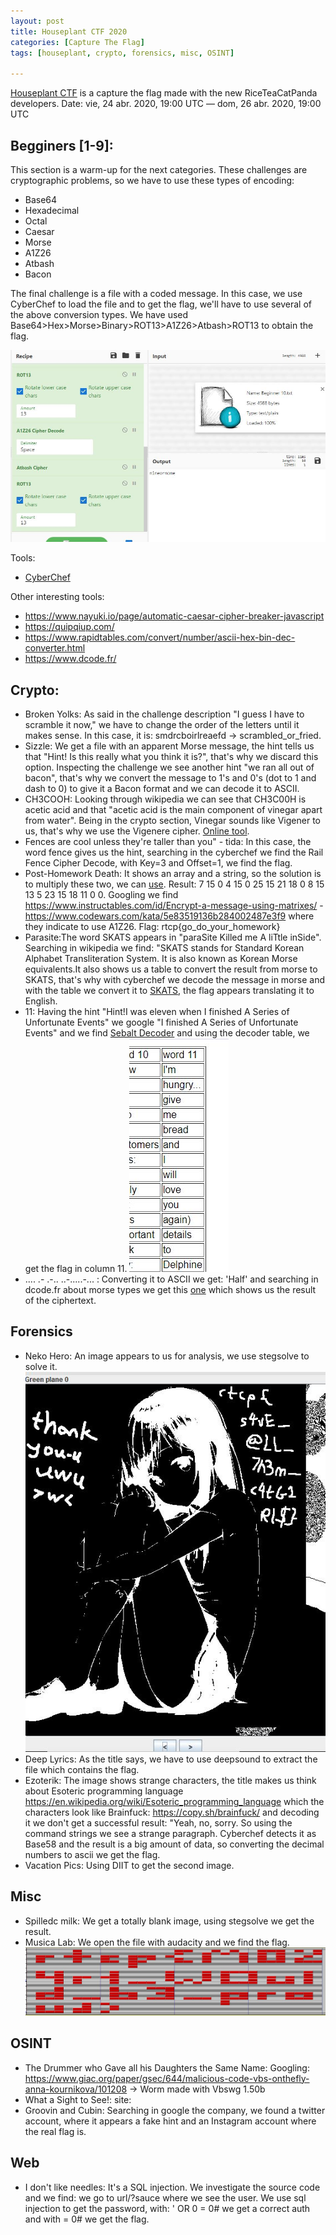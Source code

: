 ```yaml
---
layout: post
title: Houseplant CTF 2020
categories: [Capture The Flag]
tags: [houseplant, crypto, forensics, misc, OSINT]

---
```


[Houseplant CTF](https://houseplant.riceteacatpanda.wtf/home) is a capture the flag made with the new RiceTeaCatPanda developers. Date: vie, 24 abr. 2020, 19:00 UTC — dom, 26 abr. 2020, 19:00 UTC

## Begginers [1-9]:

This section is a warm-up for the next categories.
These challenges are cryptographic problems, so we have to use these types of encoding:

- Base64
- Hexadecimal
- Octal
- Caesar
- Morse
- A1Z26
- Atbash
- Bacon

The final challenge is a file with a coded message. In this case, we use CyberChef to load the file and to get the flag, we'll have to use several of the above conversion types. 
We have used Base64>Hex>Morse>Binary>ROT13>A1Z26>Atbash>ROT13 to obtain the flag.

![alt text](https://github.com/marselia/marselia.github.io/blob/master/images/houseplant_beg.JPG)

Tools:
- [CyberChef](https://gchq.github.io/CyberChef/)

Other interesting tools:
- https://www.nayuki.io/page/automatic-caesar-cipher-breaker-javascript
- https://quipqiup.com/
- https://www.rapidtables.com/convert/number/ascii-hex-bin-dec-converter.html
- https://www.dcode.fr/

## Crypto:
- Broken Yolks: As said in the challenge description "I guess I have to scramble it now," we have to change the order of the letters until it makes sense. In this case, it is: smdrcboirlreaefd -> scrambled_or_fried.
- Sizzle: We get a file with an apparent Morse message, the hint tells us that "Hint! Is this really what you think it is?", that's why we discard this option. Inspecting the challenge we see another hint "we ran all out of bacon", that's why we convert the message to 1's and 0's (dot to 1 and dash to 0) to give it a Bacon format and we can decode it to ASCII.
- CH3COOH: Looking through wikipedia we can see that CH3C00H is acetic acid and that "acetic acid is the main component of vinegar apart from water". Being in the crypto section, Vinegar sounds like Vigener to us, that's why we use the Vigenere cipher. [Online tool](https://www.guballa.de/vigenere-solver).
- Fences are cool unless they're taller than you" - tida: In this case, the word fence gives us the hint, searching in the cyberchef we find the Rail Fence Cipher Decode, with Key=3 and Offset=1, we find the flag.
- Post-Homework Death: It shows an array and a string, so the solution is to multiply these two, we can [use](https://matrix.reshish.com/multiplication.php). Result: 7 15 0 4 15 0 25 15 21 18 0 8 15 13 5 23 15 18 11 0 0. Googling we find https://www.instructables.com/id/Encrypt-a-message-using-matrixes/ - https://www.codewars.com/kata/5e83519136b284002487e3f9 where they indicate to use A1Z26. Flag: rtcp{go_do_your_homework}
- Parasite:The word SKATS appears in "paraSite Killed me A liTtle inSide". Searching in wikipedia we find: "SKATS stands for Standard Korean Alphabet Transliteration System.  It is also known as Korean Morse equivalents.It also shows us a table to convert the result from morse to SKATS, that's why with cyberchef we decode the message in morse and with the table we convert it to [SKATS](https://www.branah.com/korean), the flag appears translating it to English.
- 11: Having the hint "Hint!I was eleven when I finished A Series of Unfortunate Events" we google "I finished A Series of Unfortunate Events" and we find [Sebalt Decoder](http://vfdcafe.tripod.com/sebald.html) and using the decoder table, we get the flag in column 11. ![alt text](https://github.com/marselia/marselia.github.io/blob/master/images/houseplant_cry.JPG)
- .... .- .-.. ..-.....-... : Converting it to ASCII we get: 'Half' and searching in dcode.fr about morse types we get this [one](https://www.dcode.fr/fractionated-morse) which shows us the result of the ciphertext.

## Forensics
- Neko Hero: An image appears to us for analysis, we use stegsolve to solve it. ![alt text](https://github.com/marselia/marselia.github.io/blob/master/images/houseplant_fore.JPG)
- Deep Lyrics: As the title says, we have to use deepsound to extract the file which contains the flag.
- Ezoterik: The image shows strange characters, the title makes us think about Esoteric programming language https://en.wikipedia.org/wiki/Esoteric_programming_language which the characters look like Brainfuck: https://copy.sh/brainfuck/ and decoding it we don't get a successful result: "Yeah, no, sorry. So using the command strings we see a strange paragraph. Cyberchef detects it as Base58 and the result is a big amount of data, so converting the decimal numbers to ascii we get the flag.
- Vacation Pics: Using DIIT to get the second image. 

## Misc
- Spilledc milk: We get a totally blank image, using stegsolve we get the result.
- Musica Lab: We open the file with audacity and we find the flag. ![alt text](https://github.com/marselia/marselia.github.io/blob/master/images/houseplant_misc.JPG)

## OSINT
- The Drummer who Gave all his Daughters the Same Name: Googling: https://www.giac.org/paper/gsec/644/malicious-code-vbs-onthefly-anna-kournikova/101208 -> Worm made with Vbswg 1.50b
- What a Sight to See!: site:
- Groovin and Cubin: Searching in google the company, we found a twitter account, where it appears a fake hint and an Instagram account where the real flag is.

## Web
- I don't like needles: It's a SQL injection. We investigate the source code and we find: <!-- ?sauce--> we go to url/?sauce where we see the user. We use sql injection to get the password, with: ' OR 0 = 0# we get a correct auth and with = 0# we get the flag.

